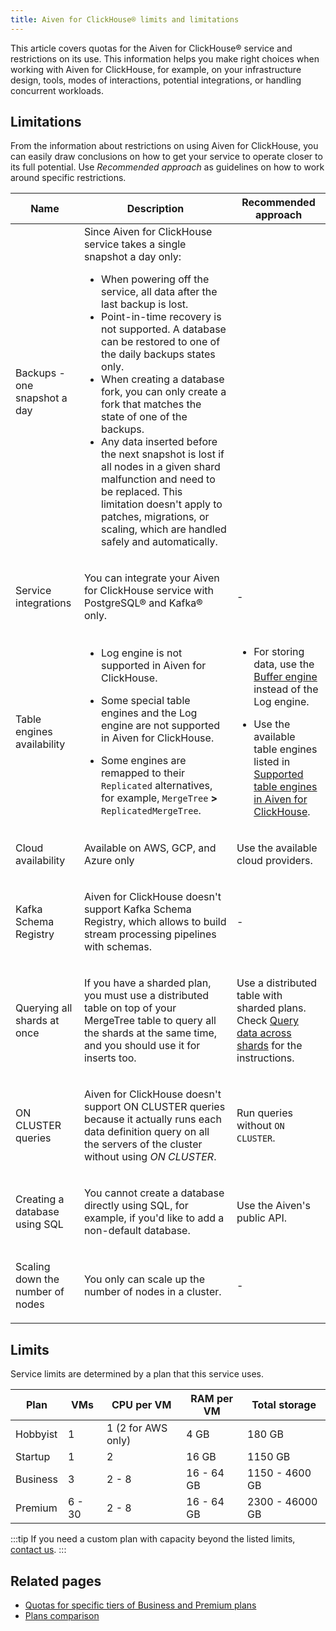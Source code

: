 ```yaml
---
title: Aiven for ClickHouse® limits and limitations
---
```


This article covers quotas for the Aiven for ClickHouse® service and
restrictions on its use. This information helps you make right choices
when working with Aiven for ClickHouse, for example, on your
infrastructure design, tools, modes of interactions, potential
integrations, or handling concurrent workloads.

## Limitations

From the information about restrictions on using Aiven for ClickHouse,
you can easily draw conclusions on how to get your service to operate
closer to its full potential. Use *Recommended approach* as guidelines
on how to work around specific restrictions.

<table>
  <colgroup>
    <col />
    <col />
    <col />
  </colgroup>
  <thead>
    <tr>
      <th>Name</th>
      <th>Description</th>
      <th>Recommended approach</th>
    </tr>
  </thead>
  <tbody>
    <tr>
      <td>Backups - one snapshot a day</td>
      <td>
        Since Aiven for ClickHouse service takes a single snapshot a day only:
        <ul>
          <li>When powering off the service, all data after the last backup is lost.</li>
          <li>Point-in-time recovery is not supported. A database can be restored to
            one of the daily backups states only.</li>
            <li>When creating a database fork,
            you can only create a fork that matches the state of one of the backups.</li>
          <li>Any data inserted before the next snapshot is lost if all nodes in a
            given shard malfunction and need to be replaced. This limitation doesn't
            apply to patches, migrations, or scaling, which are handled safely and
            automatically.</li>
        </ul>
      </td>
      <td></td>
    </tr>
    <tr>
      <td>Service integrations</td>
      <td>
        <p>
          You can integrate your Aiven for ClickHouse service with PostgreSQL®
          and Kafka® only.
        </p>
      </td>
      <td><p>-</p></td>
    </tr>
    <tr>
      <td><p>Table engines availability</p></td>
      <td>
        <ul>
          <li><p>Log engine is not supported in Aiven for ClickHouse.</p></li>
          <li>
            <p>
              Some special table engines and the Log engine are not supported in
              Aiven for ClickHouse.
            </p>
          </li>
          <li>
            <p>
              Some engines are remapped to their
              <code>Replicated</code> alternatives, for example,
              <code>MergeTree</code> <strong>&gt;</strong>
              <code>ReplicatedMergeTree</code>.
            </p>
          </li>
        </ul>
      </td>
      <td>
        <ul>
          <li>
            <p>
              For storing data, use the
              <a href="https://clickhouse.com/docs/en/engines/table-engines/special/buffer/">Buffer engine</a>
              instead of the Log engine.
            </p>
          </li>
          <li>
            <p>
              Use the available table engines listed in
              <a href="/docs/products/clickhouse/reference/supported-table-engines"><span>Supported table engines in Aiven for ClickHouse</span></a>.
            </p>
          </li>
        </ul>
      </td>
    </tr>
    <tr>
      <td><p>Cloud availability</p></td>
      <td><p>Available on AWS, GCP, and Azure only</p></td>
      <td><p>Use the available cloud providers.</p></td>
    </tr>
    <tr>
      <td><p>Kafka Schema Registry</p></td>
      <td>
        <p>
          Aiven for ClickHouse doesn't support Kafka Schema Registry, which
          allows to build stream processing pipelines with schemas.
        </p>
      </td>
      <td><p>-</p></td>
    </tr>
    <tr>
      <td><p>Querying all shards at once</p></td>
      <td>
        <p>
          If you have a sharded plan, you must use a distributed table on top of
          your MergeTree table to query all the shards at the same time, and you
          should use it for inserts too.
        </p>
      </td>
      <td>
        <p>
          Use a distributed table with sharded plans. Check
          <a href="/docs/products/clickhouse/howto/use-shards-with-distributed-table"><span>Query data across shards</span></a>
          for the instructions.
        </p>
      </td>
    </tr>
    <tr>
      <td><p>ON CLUSTER queries</p></td>
      <td>
        <p>
          Aiven for ClickHouse doesn't support ON CLUSTER queries because it
          actually runs each data definition query on all the servers of the
          cluster without using <cite>ON CLUSTER</cite>.
        </p>
      </td>
      <td>
        <p>
          Run queries without <code><span>ON</span> <span>CLUSTER</span></code >.
        </p>
      </td>
    </tr>
    <tr>
      <td><p>Creating a database using SQL</p></td>
      <td>
        <p>
          You cannot create a database directly using SQL, for example, if you'd
          like to add a non-default database.
        </p>
      </td>
      <td><p>Use the Aiven's public API.</p></td>
    </tr>
    <tr>
      <td><p>Scaling down the number of nodes</p></td>
      <td><p>You only can scale up the number of nodes in a cluster.</p></td>
      <td><p>-</p></td>
    </tr>
  </tbody>
</table>

## Limits

Service limits are determined by a plan that this service uses.

| Plan     | VMs    | CPU per VM         | RAM per VM | Total storage   |
| -------- | ------ | ------------------ | ---------- | --------------- |
| Hobbyist | 1      | 1 (2 for AWS only) | 4 GB       | 180 GB          |
| Startup  | 1      | 2                  | 16 GB      | 1150 GB         |
| Business | 3      | 2 - 8              | 16 - 64 GB | 1150 - 4600 GB  |
| Premium  | 6 - 30 | 2 - 8              | 16 - 64 GB | 2300 - 46000 GB |

:::tip
If you need a custom plan with capacity beyond the listed limits,
[contact us](https://aiven.io/contact?department=1306714).
:::

## Related pages

-   [Quotas for specific tiers of Business and Premium plans](https://aiven.io/pricing?tab=plan-pricing&product=clickhouse)
-   [Plans comparison](https://aiven.io/pricing?tab=plan-comparison&product=clickhouse)
